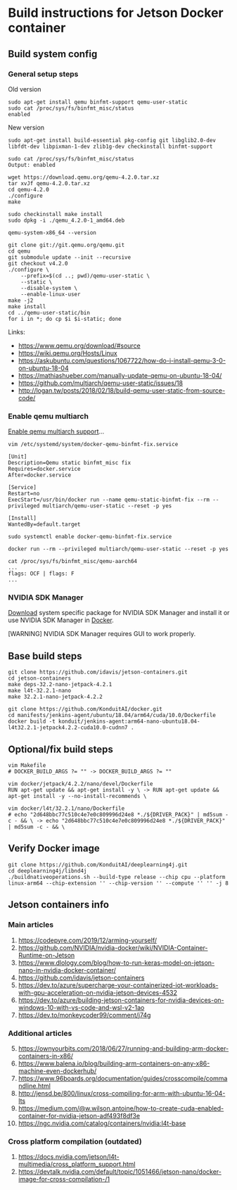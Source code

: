 # Build instructions for Jetson Docker container

## Build system config

### General setup steps

Old version

```
sudo apt-get install qemu binfmt-support qemu-user-static
sudo cat /proc/sys/fs/binfmt_misc/status
enabled
```

New version

```
sudo apt-get install build-essential pkg-config git libglib2.0-dev libfdt-dev libpixman-1-dev zlib1g-dev checkinstall binfmt-support

sudo cat /proc/sys/fs/binfmt_misc/status
Output: enabled

wget https://download.qemu.org/qemu-4.2.0.tar.xz
tar xvJf qemu-4.2.0.tar.xz
cd qemu-4.2.0
./configure
make

sudo checkinstall make install
sudo dpkg -i ./qemu_4.2.0-1_amd64.deb

qemu-system-x86_64 --version

git clone git://git.qemu.org/qemu.git
cd qemu
git submodule update --init --recursive
git checkout v4.2.0
./configure \
    --prefix=$(cd ..; pwd)/qemu-user-static \
    --static \
    --disable-system \
    --enable-linux-user
make -j2
make install
cd ../qemu-user-static/bin
for i in *; do cp $i $i-static; done
```

Links:
* https://www.qemu.org/download/#source
* https://wiki.qemu.org/Hosts/Linux
* https://askubuntu.com/questions/1067722/how-do-i-install-qemu-3-0-on-ubuntu-18-04
* https://mathiashueber.com/manually-update-qemu-on-ubuntu-18-04/
* https://github.com/multiarch/qemu-user-static/issues/18
* http://logan.tw/posts/2018/02/18/build-qemu-user-static-from-source-code/


### Enable qemu multiarch

[Enable qemu multiarch support](https://github.com/multiarch/qemu-user-static#getting-started)...

```
vim /etc/systemd/system/docker-qemu-binfmt-fix.service

[Unit]
Description=Qemu static binfmt_misc fix
Requires=docker.service
After=docker.service

[Service]
Restart=no
ExecStart=/usr/bin/docker run --name qemu-static-binfmt-fix --rm --privileged multiarch/qemu-user-static --reset -p yes

[Install]
WantedBy=default.target

sudo systemctl enable docker-qemu-binfmt-fix.service

docker run --rm --privileged multiarch/qemu-user-static --reset -p yes

cat /proc/sys/fs/binfmt_misc/qemu-aarch64
...
flags: OCF | flags: F
...
```

### NVIDIA SDK Manager

[Download](https://developer.nvidia.com/nvsdk-manager) system specific package for NVIDIA SDK Manager and install it or use NVIDIA SDK Manager in [Docker](https://github.com/atinfinity/sdk_manager_docker).

[WARNING] NVIDIA SDK Manager requires GUI to work properly.


## Base build steps

```
git clone https://github.com/idavis/jetson-containers.git
cd jetson-containers
make deps-32.2-nano-jetpack-4.2.1
make l4t-32.2.1-nano
make 32.2.1-nano-jetpack-4.2.2
```

```
git clone https://github.com/KonduitAI/docker.git
cd manifests/jenkins-agent/ubuntu/18.04/arm64/cuda/10.0/Dockerfile
docker build -t konduit/jenkins-agent:arm64-nano-ubuntu18.04-l4t32.2.1-jetpack4.2.2-cuda10.0-cudnn7 .
```

## Optional/fix build steps

```
vim Makefile
# DOCKER_BUILD_ARGS ?= "" -> DOCKER_BUILD_ARGS ?= ""
```

```
vim docker/jetpack/4.2.2/nano/devel/Dockerfile
RUN apt-get update && apt-get install -y \ -> RUN apt-get update && apt-get install -y --no-install-recommends \
```

```
vim docker/l4t/32.2.1/nano/Dockerfile
# echo "2d648bbc77c510c4e7e0c809996d24e8 *./${DRIVER_PACK}" | md5sum -c - && \ -> echo "2d648bbc77c510c4e7e0c809996d24e8 *./${DRIVER_PACK}" | md5sum -c - && \
```

## Verify Docker image

```
git clone https://github.com/KonduitAI/deeplearning4j.git
cd deeplearning4j/libnd4j
./buildnativeoperations.sh --build-type release --chip cpu --platform linux-arm64 --chip-extension '' --chip-version '' --compute '' '' -j 8
```

## Jetson containers info

### Main articles
1. https://codepyre.com/2019/12/arming-yourself/
2. https://github.com/NVIDIA/nvidia-docker/wiki/NVIDIA-Container-Runtime-on-Jetson
3. https://www.dlology.com/blog/how-to-run-keras-model-on-jetson-nano-in-nvidia-docker-container/
4. https://github.com/idavis/jetson-containers
5. https://dev.to/azure/supercharge-your-containerized-iot-workloads-with-gpu-acceleration-on-nvidia-jetson-devices-4532
6. https://dev.to/azure/building-jetson-containers-for-nvidia-devices-on-windows-10-with-vs-code-and-wsl-v2-1ao
7. https://dev.to/monkeycoder99/comment/j74g

### Additional articles
5. https://ownyourbits.com/2018/06/27/running-and-building-arm-docker-containers-in-x86/
6. https://www.balena.io/blog/building-arm-containers-on-any-x86-machine-even-dockerhub/
7. https://www.96boards.org/documentation/guides/crosscompile/commandline.html
8. http://jensd.be/800/linux/cross-compiling-for-arm-with-ubuntu-16-04-lts
9. https://medium.com/@w.wilson.antoine/how-to-create-cuda-enabled-container-for-nvidia-jetson-adf493f8df3e
10. https://ngc.nvidia.com/catalog/containers/nvidia:l4t-base

### Cross platform compilation (outdated)
1. https://docs.nvidia.com/jetson/l4t-multimedia/cross_platform_support.html
2. https://devtalk.nvidia.com/default/topic/1051466/jetson-nano/docker-image-for-cross-compilation-/1